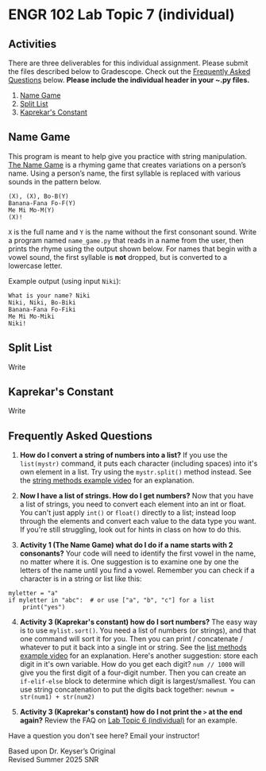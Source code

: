 # ENGR 102 Lab Topic 7 (individual)

## Activities
There are three deliverables for this individual assignment. Please submit the files described below to Gradescope. Check out the [Frequently Asked Questions](#frequently-asked-questions) below. **Please include the individual header in your ~.py files.**

1. [Name Game](#name-game)
2. [Split List](#split-list)
3. [Kaprekar's Constant](#kaprekars-constant)

## Name Game
This program is meant to help give you practice with string manipulation. [The Name Game](https://en.wikipedia.org/wiki/The_Name_Game) is a rhyming game that creates variations on a person’s name. Using a person’s name, the first syllable is replaced with various sounds in the pattern below.

```
(X), (X), Bo-B(Y)
Banana-Fana Fo-F(Y)
Me Mi Mo-M(Y)
(X)!
```

`X` is the full name and `Y` is the name without the first consonant sound. Write a program named `name_game.py` that reads in a name from the user, then prints the rhyme using the output shown below. For names that begin with a vowel sound, the first syllable is **not** dropped, but is converted to a lowercase letter.

Example output (using input `Niki`):
```
What is your name? Niki
Niki, Niki, Bo-Biki
Banana-Fana Fo-Fiki
Me Mi Mo-Miki
Niki!
```


## Split List
Write

## Kaprekar's Constant
Write

## Frequently Asked Questions
1. **How do I convert a string of numbers into a list?** If you use the `list(mystr)` command, it puts each character (including spaces) into it's own element in a list. Try using the `mystr.split()` method instead. See the [string methods example video](https://mediasite.tamu.edu/Mediasite/Play/8a3a9b890cdb456e8e53a3b90d4c43f91d) for an explanation.

2. **Now I have a list of strings. How do I get numbers?** Now that you have a list of strings, you need to convert each element into an int or float. You can't just apply `int()` or `float()` directly to a list; instead loop through the elements and convert each value to the data type you want. If you're still struggling, look out for hints in class on how to do this.

3. **Activity 1 (The Name Game) what do I do if a name starts with 2 consonants?** Your code will need to identify the first vowel in the name, no matter where it is. One suggestion is to examine one by one the letters of the name until you find a vowel. Remember you can check if a character is in a string or list like this:
```
myletter = "a"
if myletter in "abc":  # or use ["a", "b", "c"] for a list
    print("yes")
```
4. **Activity 3 (Kaprekar's constant) how do I sort numbers?** The easy way is to use `mylist.sort()`. You need a list of numbers (or strings), and that one command will sort it for you. Then you can print / concatenate / whatever to put it back into a single int or string. See the [list methods example video](https://mediasite.tamu.edu/Mediasite/Play/5e303a579dab4a769cb7ed9e732f68491d) for an explanation. Here's another suggestion: store each digit in it's own variable. How do you get each digit? `num // 1000` will give you the first digit of a four-digit number. Then you can create an `if-elif-else` block to determine which digit is largest/smallest. You can use string concatenation to put the digits back together: `newnum = str(num1) + str(num2)`

5. **Activity 3 (Kaprekar's constant) how do I not print the `>` at the end again?** Review the FAQ on [Lab Topic 6 (individual)](https://github.com/tamu-edu-students/engr-102-lab-6-individual) for an example.

Have a question you don't see here? Email your instructor!

Based upon Dr. Keyser’s Original<br/>
Revised Summer 2025 SNR
